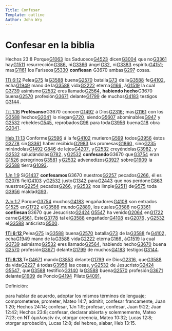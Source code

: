 ```yaml
---
Title: Confesar
Template: outline
Author: John Wry
---
```


# Confesar en la biblia

Hechos 23:8 Porque [G1063](num:G1063)  los Saduceos [G4523](num:G4523)  dicen [G3004](num:G3004)  que no [G3361](num:G3361)  hay [G1511](num:G1511)  resurrección [G386](num:G386) , ni [G3366](num:G3366)  ángel [G32](num:G32) , ni [G3383](num:G3383)  espíritu [G4151](num:G4151) ; mas [G1161](num:G1161)  los Fariseos [G5330](num:G5330)  **confiesan**  G3670  ambas [G297](num:G297)  cosas.

[1Ti 6:12](verseid:54.6.12) Pelea [G75](num:G75)  la [G3588](num:G3588)  buena [G2570](num:G2570)  batalla [G73](num:G73)  de la [G3588](num:G3588)  fe [G4102](num:G4102) , echa [G1949](num:G1949)  mano de la [G3588](num:G3588)  vida [G2222](num:G2222)  eterna [G166](num:G166) , á [G1519](num:G1519)  la cual [G3739](num:G3739)  asimismo [G2532](num:G2532)  eres llamado [G2564](num:G2564) , **habiendo hecho** G3670  buena [G2570](num:G2570)  profesión [G3671](num:G3671)  delante [G1799](num:G1799)  de muchos [G4183](num:G4183)  testigos [G3144](num:G3144) .

[Tit 1:16](verseid:56.1.16) **Profésanse** G3670  conocer [G1492](num:G1492)  á Dios [G2316](num:G2316) ; mas [G1161](num:G1161)  con los [G3588](num:G3588)  hechos [G2041](num:G2041)  lo niegan [G720](num:G720) , siendo [G5607](num:G5607)  abominables [G947](num:G947)  y [G2532](num:G2532)  rebeldes [G545](num:G545) , reprobados [G96](num:G96)  para toda [G3956](num:G3956)  buena [G18](num:G18)  obra [G2041](num:G2041) .

[Heb 11:13](verseid:58.11.13) Conforme [G2596](num:G2596)  á la fe [G4102](num:G4102)  murieron [G599](num:G599)  todos [G3956](num:G3956)  éstos [G3778](num:G3778)  sin [G3361](num:G3361)  haber recibido [G2983](num:G2983)  las promesas [G1860](num:G1860) , sino [G235](num:G235)  mirándolas [G1492](num:G1492) [G846](num:G846)  de lejos [G4207](num:G4207) , y [G2532](num:G2532)  creyéndolas [G3982](num:G3982) , y [G2532](num:G2532)  saludándolas [G782](num:G782) , y [G2532](num:G2532)  **confesando** G3670  que [G3754](num:G3754)  eran [G1526](num:G1526)  peregrinos [G3581](num:G3581)  y [G2532](num:G2532)  advenedizos [G3927](num:G3927)  sobre [G1909](num:G1909)  la [G3588](num:G3588)  tierra [G1093](num:G1093) .

[1Jn 1:9](verseid:62.1.9) Si [G1437](num:G1437)  **confesamos** G3670  nuestros [G2257](num:G2257)  pecados [G266](num:G266) , él es [G2076](num:G2076)  fiel [G4103](num:G4103)  y [G2532](num:G2532)  justo [G1342](num:G1342)  para [G2443](num:G2443)  que nos perdone [G863](num:G863)  nuestros [G2254](num:G2254)  pecados [G266](num:G266) , y [G2532](num:G2532)  nos limpie [G2511](num:G2511)  de [G575](num:G575)  toda [G3956](num:G3956)  maldad [G93](num:G93) .

[2Jn 1:7](verseid:63.1.7) Porque [G3754](num:G3754)  muchos [G4183](num:G4183)  engañadores [G4108](num:G4108)  son entrados [G1525](num:G1525)  en [G1722](num:G1722)  el [G3588](num:G3588)  mundo [G2889](num:G2889) , los cuales [G3588](num:G3588)  no [G3361](num:G3361)  **confiesan** G3670  que Jesucristo [G2424](num:G2424) [G5547](num:G5547)  ha venido [G2064](num:G2064)  en [G1722](num:G1722)  carne [G4561](num:G4561) . Este [G3778](num:G3778)  tal el [G3588](num:G3588)  engañador [G4108](num:G4108)  es [G2076](num:G2076) , y [G2532](num:G2532)  el [G3588](num:G3588)  anticristo [G500](num:G500) .

[**1Ti 6:12** ](verseid:54.6.12) Pelea [G75](num:G75)  la [G3588](num:G3588)  buena [G2570](num:G2570)  batalla [G73](num:G73)  de la [G3588](num:G3588)  fe [G4102](num:G4102) , echa [G1949](num:G1949)  mano de la [G3588](num:G3588)  vida [G2222](num:G2222)  eterna [G166](num:G166) , á [G1519](num:G1519)  la cual [G3739](num:G3739)  asimismo [G2532](num:G2532)  eres llamado [G2564](num:G2564) , habiendo hecho [G3670](num:G3670)  buena [G2570](num:G2570)  profesión [G3671](num:G3671)  delante [G1799](num:G1799)  de muchos [G4183](num:G4183)  testigos [G3144](num:G3144) .

[**1Ti 6:13** ](verseid:54.6.13) Te [G4671](num:G4671)  mando [G3853](num:G3853)  delante [G1799](num:G1799)  de Dios [G2316](num:G2316) , que [G3588](num:G3588)  da vida [G2227](num:G2227)  á todas [G3956](num:G3956)  las cosas, y [G2532](num:G2532)  de Jesucristo [G2424](num:G2424) [G5547](num:G5547) , que [G3588](num:G3588)  testificó [G3140](num:G3140)  la [G3588](num:G3588)  buena [G2570](num:G2570)  profesión [G3671](num:G3671)  delante [G1909](num:G1909)  de Poncio [G4194](num:G4194)  Pilato [G4091](num:G4091) ,



Definición:

para hablar de acuerdo, adoptar los mismos términos de lenguaje; comprometerse, prometer, Mateo 14:7; admitir, confesar francamente, Juan 1:20; Hechos 24:14; confesar, 1Jn 1:9; profesar, confesar, Juan 9:22; Juan 12:42; Hechos 23:8; confesar, declarar abierta y solemnemente, Mateo 7:23; en NT ὁμολογεῖν ἐν, otorgar creencia, Mateo 10:32; Lucas 12:8; otorgar aprobación, Lucas 12:8; del hebreo, alabar, Heb 13:15.